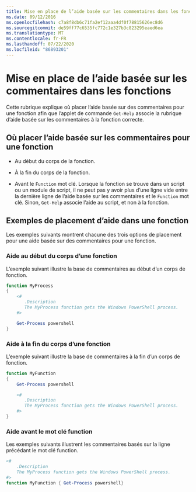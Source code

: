 ```yaml
---
title: Mise en place de l’aide basée sur les commentaires dans les fonctions
ms.date: 09/12/2016
ms.openlocfilehash: c7a8f8db6c71fa2ef12aaa4df0f78815626ec8d6
ms.sourcegitcommit: de59ff77c6535fc772c1e327b3c823295eaed6ea
ms.translationtype: MT
ms.contentlocale: fr-FR
ms.lasthandoff: 07/22/2020
ms.locfileid: "86893201"
---
```

# <a name="placing-comment-based-help-in-functions"></a>Mise en place de l’aide basée sur les commentaires dans les fonctions

Cette rubrique explique où placer l’aide basée sur des commentaires pour une fonction afin que l’applet de commande `Get-Help` associe la rubrique d’aide basée sur les commentaires à la fonction correcte.

## <a name="where-to-place-comment-based-help-for-a-function"></a>Où placer l’aide basée sur les commentaires pour une fonction

- Au début du corps de la fonction.

- À la fin du corps de la fonction.

- Avant le `Function` mot clé. Lorsque la fonction se trouve dans un script ou un module de script, il ne peut pas y avoir plus d’une ligne vide entre la dernière ligne de l’aide basée sur les commentaires et le `Function` mot clé. Sinon, `Get-Help` associe l’aide au script, et non à la fonction.

## <a name="examples-of-help-placement-in-a-function"></a>Exemples de placement d’aide dans une fonction

Les exemples suivants montrent chacune des trois options de placement pour une aide basée sur des commentaires pour une fonction.

### <a name="help-at-the-beginning-of-a-function-body"></a>Aide au début du corps d’une fonction

L’exemple suivant illustre la base de commentaires au début d’un corps de fonction.

```powershell
function MyProcess
{
    <#
       .Description
       The MyProcess function gets the Windows PowerShell process.
    #>

    Get-Process powershell
}
```

### <a name="help-at-the-end-of-a-function-body"></a>Aide à la fin du corps d’une fonction

 L’exemple suivant illustre la base de commentaires à la fin d’un corps de fonction.

```powershell
function MyFunction
{
    Get-Process powershell

    <#
       .Description
       The MyProcess function gets the Windows PowerShell process.
    #>
}
```

### <a name="help-before-the-function-keyword"></a>Aide avant le mot clé function

 Les exemples suivants illustrent les commentaires basés sur la ligne précédant le mot clé function.

```powershell
<#
    .Description
    The MyProcess function gets the Windows PowerShell process.
#>
function MyFunction { Get-Process powershell}
```

